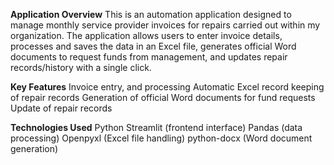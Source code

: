 **Application Overview**
This is an automation application designed to manage monthly service provider invoices for repairs carried out within my organization. The application allows users to enter invoice details, processes and saves the data in an Excel file, generates official Word documents to request funds from management, and updates repair records/history with a single click.

**Key Features**
Invoice entry, and processing
Automatic Excel record keeping of repair records
Generation of official Word documents for fund requests
Update of repair records

**Technologies Used**
Python
Streamlit (frontend interface)
Pandas (data processing)
Openpyxl (Excel file handling)
python-docx (Word document generation)
